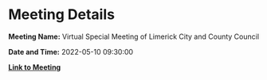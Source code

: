 # Meeting Details

**Meeting Name:** Virtual Special Meeting of Limerick City and County Council

**Date and Time:** 2022-05-10 09:30:00

**[Link to Meeting](https://www.limerick.ie/council/whats-on/special-meeting-limerick-city-and-county-council-52)**
